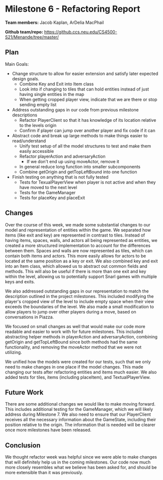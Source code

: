 # Milestone 6 - Refactoring Report

**Team members:**
Jacob Kaplan, ArDelia MacPhail

**Github team/repo:**
https://github.ccs.neu.edu/CS4500-S21/Menande/tree/master/


## Plan
Main Goals:
* Change structure to allow for easier extension and satisfy later expected design goals.  
  * Combine Key and Exit into Item class  
  * Look into if changing to tiles that can hold entities instead of just having single entities in the map  
  * When getting cropped player view, indicate that we are there or stop sending empty list  
* Address outstanding gaps in our code from previous milestone descriptions
  * Refactor PlayerClient so that it has knowledge of its location relative to the levels origin
  * Confirm if player can jump over another player and fix code if it can
* Abstract code and break up large methods to make things easier to read/understand
  * Unify test setup of all the model structures to test and make them easily accessible
  * Refactor playerAction and adversaryAction
    * If we don't end up using moveActor, remove it
  * In general reduce long function into smaller subcomponents
  * Combine getOrigin and getTopLeftBound into one function
* Finish testing on anything that is not fully tested
  * Tests for TexualPlayerView when player is not active and when they have moved to the next level
  * Tests for the GameManager
  * Tests for placeKey and placeExit


## Changes

Over the course of this week, we made some substantial changes to our model and representation of entities within the game. We separated how items (like exit and key) are represented in contrast to tiles. Instead of having items, spaces, walls, and actors all being represented as entities, we created a more structured implementation to account for the differences between them. Spaces and walls are now represented as tiles, which can contain both items and actors. This more easily allows for actors to be located at the same position as a key or exit. We also combined key and exit into an Item class, which allowed us to abstract out common fields and methods. This will also be useful if there is more than one exit and key within the level, allowing us to potentially support Snarl games with multiple keys and exits.

We also addressed outstanding gaps in our representation to match the description outlined in the project milestones. This included modifying the player's cropped view of the level to include empty space when their view exceeds the boundaries of the level. We also made a small modification to allow players to jump over other players during a move, based on conversations in Piazza. 

We focused on small changes as well that would make our code more readable and easier to work with for future milestones. This included abstracting helper methods in playerAction and adversaryAction, combining getOrigin and getTopLeftBound since both methods had the same functionality, and removing the moveActor method that we were not utilizing.

We unified how the models were created for our tests, such that we only need to make changes in one place if the model changes. This made changing our tests after refactoring entities and items much easier. We also added tests for tiles, items (including placeItem), and TextualPlayerView. 


## Future Work

There are some additional changes we would like to make moving forward. This includes additional testing for the GameManager, which we will likely address during Milestone 7. We also need to ensure that our PlayerClient receives all the necessary information about the GameState, including their position relative to the origin. The information that is needed will be clearer once more milestones have been released. 


## Conclusion

We thought refactor week was helpful since we were able to make changes that will definitely help us in the coming milestones. Our code now much more closely resembles what we believe has been asked for, and should be more extensible than it was previously. 
